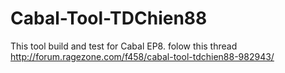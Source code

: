 # Cabal-Tool-TDChien88
This tool build and test for Cabal EP8.
folow this thread http://forum.ragezone.com/f458/cabal-tool-tdchien88-982943/
